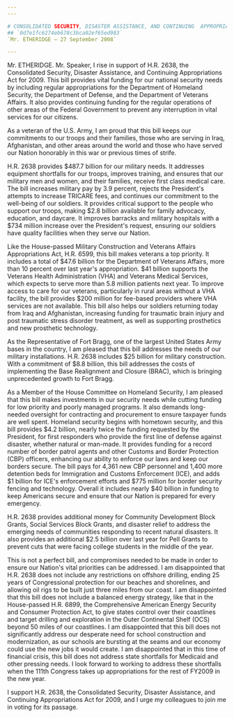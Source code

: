 ```yaml
---
---

# CONSOLIDATED SECURITY, DISASTER ASSISTANCE, AND CONTINUING  APPROPRIATIONS ACT, 2009
## `0d7e1fc6274eb678c3bca02ef65ed983`
`Mr. ETHERIDGE — 27 September 2008`

---
```



Mr. ETHERIDGE. Mr. Speaker, I rise in support of H.R. 2638, the 
Consolidated Security, Disaster Assistance, and Continuing 
Appropriations Act for 2009. This bill provides vital funding for our 
national security needs by including regular appropriations for the 
Department of Homeland Security, the Department of Defense, and the 
Department of Veterans Affairs. It also provides continuing funding for 
the regular operations of other areas of the Federal Government to 
prevent any interruption in vital services for our citizens.

As a veteran of the U.S. Army, I am proud that this bill keeps our 
commitments to our troops and their families, those who are serving in 
Iraq, Afghanistan, and other areas around the world and those who have 
served our Nation honorably in this war or previous times of strife.

H.R. 2638 provides $487.7 billion for our military needs. It 
addresses equipment shortfalls for our troops, improves training, and 
ensures that our military men and women, and their families, receive 
first class medical care. The bill increases military pay by 3.9 
percent, rejects the President's attempts to increase TRICARE fees, and 
continues our commitment to the well-being of our soldiers. It provides 
critical support to the people who support our troops, making $2.8 
billion available for family advocacy, education, and daycare. It 
improves barracks and military hospitals with a $734 million increase 
over the President's request, ensuring our soldiers have quality 
facilities when they serve our Nation.

Like the House-passed Military Construction and Veterans Affairs 
Appropriations Act, H.R. 6599, this bill makes veterans a top priority. 
It includes a total of $47.6 billion for the Department of Veterans 
Affairs, more than 10 percent over last year's appropriation. $41 
billion supports the Veterans Health Administration (VHA) and Veterans 
Medical Services, which expects to serve more than 5.8 million patients 
next year. To improve access to care for our veterans, particularly in 
rural areas without a VHA facility, the bill provides $200 million for 
fee-based providers where VHA services are not available. This bill 
also helps our soldiers returning today from Iraq and Afghanistan, 
increasing funding for traumatic brain injury and post traumatic stress 
disorder treatment, as well as supporting prosthetics and new 
prosthetic technology.

As the Representative of Fort Bragg, one of the largest United States 
Army bases in the country, I am pleased that this bill addresses the 
needs of our military installations. H.R. 2638 includes $25 billion for 
military construction. With a commitment of $8.8 billion, this bill 
addresses the costs of implementing the Base Realignment and Closure 
(BRAC), which is bringing unprecedented growth to Fort Bragg.

As a Member of the House Committee on Homeland Security, I am pleased 
that this bill makes investments in our security needs while cutting 
funding for low priority and poorly managed programs. It also demands 
long-needed oversight for contracting and procurement to ensure 
taxpayer funds are well spent. Homeland security begins with hometown 
security, and this bill provides $4.2 billion, nearly twice the funding 
requested by the President, for first responders who provide the first 
line of defense against disaster, whether natural or man-made. It 
provides funding for a record number of border patrol agents and other 
Customs and Border Protection (CBP) officers, enhancing our ability to 
enforce our laws and keep our borders secure. The bill pays for 4,361 
new CBP personnel and 1,400 more detention beds for Immigration and 
Customs Enforcement (ICE), and adds $1 billion for ICE's enforcement 
efforts and $775 million for border security fencing and technology. 
Overall it includes nearly $40 billion in funding to keep Americans 
secure and ensure that our Nation is prepared for every emergency.

H.R. 2638 provides additional money for Community Development Block 
Grants, Social Services Block Grants, and disaster relief to address 
the emerging needs of communities responding to recent natural 
disasters. It also provides an additional $2.5 billion over last year 
for Pell Grants to prevent cuts that were facing college students in 
the middle of the year.

This is not a perfect bill, and compromises needed to be made in 
order to ensure our Nation's vital priorities can be addressed. I am 
disappointed that H.R. 2638 does not include any restrictions on 
offshore drilling, ending 25 years of Congressional protection for our 
beaches and shorelines, and allowing oil rigs to be built just three 
miles from our coast. I am disappointed that this bill does not include 
a balanced energy strategy, like that in the House-passed H.R. 6899, 
the Comprehensive American Energy Security and Consumer Protection Act, 
to give states control over their coastlines and target drilling and 
exploration in the Outer Continental Shelf (OCS) beyond 50 miles of our 
coastlines. I am disappointed that this bill does not significantly 
address our desperate need for school construction and modernization, 
as our schools are bursting at the seams and our economy could use the 
new jobs it would create. I am disappointed that in this time of 
financial crisis, this bill does not address state shortfalls for 
Medicaid and other pressing needs. I look forward to working to address 
these shortfalls when the 111th Congress takes up appropriations for 
the rest of FY2009 in the new year.

I support H.R. 2638, the Consolidated Security, Disaster Assistance, 
and Continuing Appropriations Act for 2009, and I urge my colleagues to 
join me in voting for its passage.
